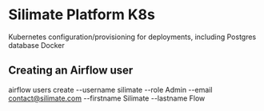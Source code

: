# Silimate Platform K8s
Kubernetes configuration/provisioning for deployments, including Postgres database Docker

## Creating an Airflow user
airflow users create --username silimate --role Admin --email contact@silimate.com --firstname Silimate --lastname Flow
